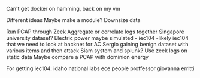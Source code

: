 Can't get docker on hamming, back on my vm

Different ideas
Maybe make a module?
Downsize data

Run PCAP through Zeek
Aggregate or correlate logs together
Singapore university dataset?
Electric power maybe
simulated - iec104
  -likely iec104 that we need to look at
backnet for AC
Sergio
gaining benign dataset with various items and then attack
Siam system and splunk?
Use zeek logs on static data
Maybe compare a PCAP with dominion energy

For getting iec104: idaho national labs
                    ece people
                    proffessor giovanna erritti
                    
